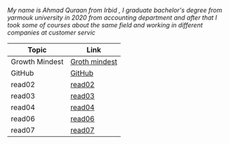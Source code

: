 *My name is Ahmad Quraan from Irbid , I graduate  bachelor's degree from yarmouk university in 2020 from accounting department and after that I took some of courses about the same field and working in different companies at customer servic*




Topic          | Link
---------------|-----
Growth Mindest | [Groth mindest](https://ahmadquraan97.github.io/reading-notes/lab01)
GitHub         | [GitHub](https://ahmadquraan97.github.io/reading-notes/read01)
read02         | [read02](https://ahmadquraan97.github.io/reading-notes/read02)
read03         |[read03](https://ahmadquraan97.github.io/reading-notes/read03)
read04         |[read04](https://ahmadquraan97.github.io/reading-notes/read04)
read06         |[read06](https://ahmadquraan97.github.io/reading-notes/read06)
read07         |[read07](https://ahmadquraan97.github.io/reading-notes/read07)